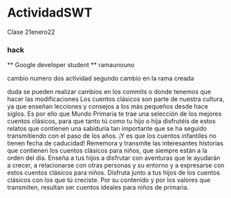 # ActividadSWT
 Clase 21enero22

 ### hack

 ** Google developer student **
 ramaunouno

cambio numero dos actividad segundo cambio en la rama creada

duda se pueden realizar cambios en los commits o donde tenemos que hacer las modificaciones
Los cuentos clásicos son parte de nuestra cultura, ya que enseñan lecciones y consejos a los más pequeños desde hace siglos. Es por ello que Mundo Primaria te trae una selección de los mejores cuentos clásicos, para que tanto tú como tu hijo o hija disfrutéis de estos relatos que contienen una sabiduría tan importante que se ha seguido transmitiendo con el paso de los años. ¡Y es que los cuentos infantiles no tienen fecha de caducidad!
Rememora y transmite las interesantes historias que contienen los cuentos clásicos para niños, que siempre están a la orden del día. Enseña a tus hijos a disfrutar con aventuras que le ayudarán a crecer, a relacionarse con otras personas y su entorno y a expresarse con estos cuentos clásicos para niños. Disfruta junto a tus hijos de los cuentos clásicos con los que tú creciste. Por su contenido y por los valores que transmiten, resultan ser cuentos ideales para niños de primaria.
